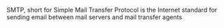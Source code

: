 SMTP, short for Simple Mail Transfer Protocol is the Internet standard for sending email between mail servers and mail transfer agents
